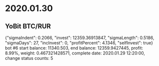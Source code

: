 # 2020.01.30
## YoBit BTC/RUR
{"sigmaIndent": 0.2066, "invest": 12359.36913847, "sigmaLength": 0.5186, "sigmaDays": 27, "incInvest": 0, "profitPercent": 4.1346, "selfInvest": true}
bot #6 start balance: 11340.503, end balance: 12359.9427445, profit: 8.99%, weight: 0.467321428571, complete date: 2020.01.29 12:20:00, change status counts: 5 

